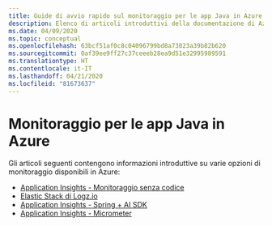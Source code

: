 ```yaml
---
title: Guide di avvio rapido sul monitoraggio per le app Java in Azure
description: Elenco di articoli introduttivi della documentazione di Azure sul monitoraggio per le app Java.
ms.date: 04/09/2020
ms.topic: conceptual
ms.openlocfilehash: 63bcf51af0c8c04096799bd8a73023a39b82b620
ms.sourcegitcommit: 0af39ee9ff27c37ceeeb28ea9d51e32995989591
ms.translationtype: HT
ms.contentlocale: it-IT
ms.lasthandoff: 04/21/2020
ms.locfileid: "81673637"
---
```

# <a name="monitoring-for-java-apps-on-azure"></a>Monitoraggio per le app Java in Azure

Gli articoli seguenti contengono informazioni introduttive su varie opzioni di monitoraggio disponibili in Azure:

- [Application Insights - Monitoraggio senza codice](/azure/azure-monitor/app/java-in-process-agent)
- [Elastic Stack di Logz.io](/azure/developer/java/java-get-started-with-logzio)
- [Application Insights - Spring + AI SDK](/azure/developer/java/spring-framework/configure-spring-boot-java-applicationinsights)
- [Application Insights - Micrometer](/azure/azure-monitor/app/micrometer-java)
